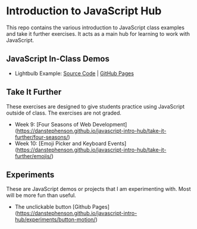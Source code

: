 # Introduction to JavaScript Hub
This repo contains the various introduction to JavaScript class examples and take it further exercises. It acts as a main hub for learning to work with JavaScript.

## JavaScript In-Class Demos
- Lightbulb Example: [Source Code](lightbulb/index.html) | [GitHub Pages](https://danstephenson.github.io/javascript-intro-hub/lightbulb/index.html)
<!-- - Change Events & Conditional Statements (Weather): [Source Code](color-change/index.html) [GitHub Pages](https://danstephenson.github.io/javascript-intro-hub/color-change/)-->


## Take It Further
These exercises are designed to give students practice using JavaScript outside of class. The exercises are not graded.

- Week 9: [Four Seasons of Web Development] (https://danstephenson.github.io/javascript-intro-hub/take-it-further/four-seasons/)
- Week 10: [Emoji Picker and Keyboard Events] (https://danstephenson.github.io/javascript-intro-hub/take-it-further/emojis/)

## Experiments
These are JavaScript demos or projects that I am experimenting with. Most will be more fun than useful.

- The unclickable button [Github Pages] (https://danstephenson.github.io/javascript-intro-hub/experiments/button-motion/)
